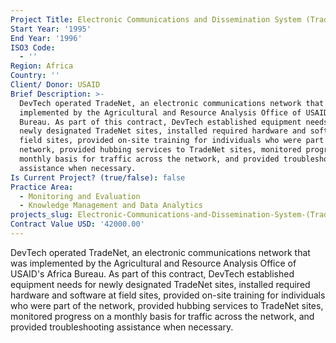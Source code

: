 ```yaml
---
Project Title: Electronic Communications and Dissemination System (TradeNet)
Start Year: '1995'
End Year: '1996'
ISO3 Code:
  - ''
Region: Africa
Country: ''
Client/ Donor: USAID
Brief Description: >-
  DevTech operated TradeNet, an electronic communications network that was
  implemented by the Agricultural and Resource Analysis Office of USAID's Africa
  Bureau. As part of this contract, DevTech established equipment needs for
  newly designated TradeNet sites, installed required hardware and software at
  field sites, provided on-site training for individuals who were part of the
  network, provided hubbing services to TradeNet sites, monitored progress on a
  monthly basis for traffic across the network, and provided troubleshooting
  assistance when necessary.
Is Current Project? (true/false): false
Practice Area:
  - Monitoring and Evaluation
  - Knowledge Management and Data Analytics
projects_slug: Electronic-Communications-and-Dissemination-System-(TradeNet)
Contract Value USD: '42000.00'
---
```

DevTech operated TradeNet, an electronic communications network that was implemented by the Agricultural and Resource Analysis Office of USAID's Africa Bureau. As part of this contract, DevTech established equipment needs for newly designated TradeNet sites, installed required hardware and software at field sites, provided on-site training for individuals who were part of the network, provided hubbing services to TradeNet sites, monitored progress on a monthly basis for traffic across the network, and provided troubleshooting assistance when necessary.